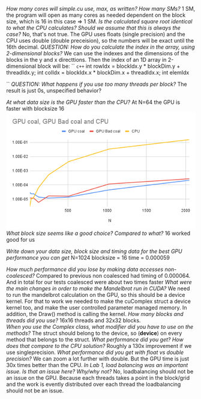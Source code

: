 *How many cores will simple.cu use, max, as written? How many SMs?*
1 SM, the program will open as many cores as needed dependent on the block size, which is 16 in this case => 1 SM. 
*Is the calculated square root identical to what the CPU calculates? Should we assume that this is always the case?*
No, that's not true. The GPU uses floats (single precision) and the CPU uses double (double preceision), so the numbers will be exact until the 16th decimal. 
*QUESTION: How do you calculate the index in the array, using 2-dimensional blocks?*
We can use the indexes and the dimensions of the blocks in the y and x directtions. Then the index of an 1D array in 2-dimensional block will be:
`` `c++`
    int rowIdx = blockIdx.y * blockDim.y + threadIdx.y;
    int colIdx = blockIdx.x * blockDim.x + threadIdx.x;
    int elemIdx

``
*QUESTION: What happens if you use too many threads per block?*
The result is just 0s, unspecified behavior?

*At what data size is the GPU faster than the CPU?*
At N=64 the GPU is faster with blocksize 16
![Alt text](image.png)
*What block size seems like a good choice? Compared to what?* 
16 worked good for us

*Write down your data size, block size and timing data for the best GPU performance you can get*
N=1024
blocksize = 16
time = 0.000059

*How much performance did you lose by making data accesses non-coalesced?*
Compared to previous non coalesced had timing of 0.000064.
And in total for our tests coalesced were about two times faster
*What were the main changes in order to make the Mandelbrot run in CUDA?*
We need to run the mandelbrot calculation on the GPU, so this should be a device kernel. For that to work we needed to make the cuComplex struct a device kernel too, and make the user controlled parameter managed memory.
In addition, the Draw() method is calling the kernel. 
*How many blocks and threads did you use?*
16x16 threads and 32x32 blocks.  
*When you use the Complex class, what modifier did you have to use on the methods?*
The struct should belong to the device, so (__device__) on every method that belongs to the struct.
*What performance did you get? How does that compare to the CPU solution?*
Roughly a 130x improvement if we use singleprecision.
*What performance did you get with float vs double precision?*
We can zoom a lot further with double. But the GPU time is just 30x times better than the CPU. 
*In Lab 1, load balancing was an important issue. Is that an issue here? Why/why not?*
No, loadbalancing should not be an issue on the GPU. Because each threads takes a point in the block/grid and the work is evently distributed over each thread the loadbalancing should not be an issue. 